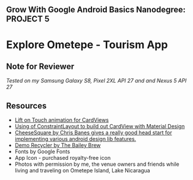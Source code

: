 ## Grow With Google Android Basics Nanodegree: PROJECT 5
# Explore Ometepe - Tourism App

## Note for Reviewer
<!--In case of any import issues I have a backup of the project zipped here: 
https://www.dropbox.com/s/zj21xq4p8gqjotn/ExploreOmetepe.zip?dl=0-->

*Tested on my Samsung Galaxy S8, Pixel 2XL API 27 and and Nexus 5 API 27*

## Resources
 - [Lift on Touch animation for CardViews](https://stackoverflow.com/questions/44393762/cardview-lift-on-touch)
 - [Using of ConstraintLayout to build out CardView with Material Design](http://eugenebrusov.com/cardview-with-constraintlayout/
)
 - [CheeseSquare by Chris Banes gives a really good head start for implementing various android design lib features.](https://github.com/chrisbanes/cheesesquare)
 - [Demo Recycler by The Bailey Brew](https://github.com/thebaileyBrew/Angry_Nerds_Demo_Recycler)
 - Fonts by Google Fonts
 - App Icon - purchased royalty-free icon
 - Photos with permission by me, the venue owners and friends while living and traveling on Ometepe Island, Lake Nicaragua
